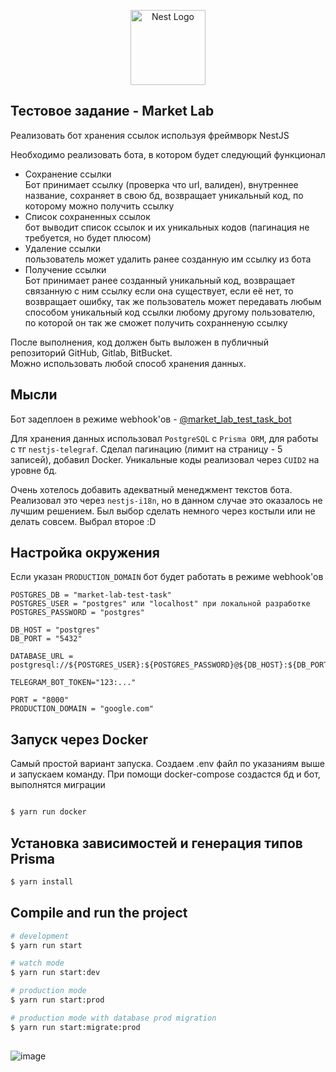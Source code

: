 <p align="center">
  <a href="http://nestjs.com/" target="blank"><img src="https://nestjs.com/img/logo-small.svg" width="120" alt="Nest Logo" /></a>
</p>

## Тестовое задание - Market Lab

Реализовать бот хранения  ссылок используя фреймворк NestJS  
  
Необходимо реализовать бота, в котором будет следующий функционал  
  
- Сохранение ссылки  
Бот принимает ссылку (проверка что url, валиден), внутреннее название, сохраняет в свою бд, возвращает уникальный код, по которому можно получить ссылку  
- Список сохраненных ссылок  
бот выводит список ссылок и их уникальных кодов (пагинация не требуется, но будет плюсом)  
- Удаление ссылки  
пользователь может удалить ранее созданную им ссылку из бота  
- Получение ссылки  
Бот принимает ранее созданный уникальный код, возвращает связанную с ним ссылку если она существует, если её нет, то возвращает ошибку, так же пользователь может передавать любым способом уникальный код ссылки любому другому пользователю, по которой он так же сможет получить сохранненую ссылку  
  
После выполнения, код должен быть выложен в публичный репозиторий GitHub, Gitlab, BitBucket.  
Можно использовать любой способ хранения данных.

## Мысли

Бот задеплоен в режиме webhook'ов - [@market_lab_test_task_bot](https://t.me/market_lab_test_task_bot)

Для хранения данных использовал `PostgreSQL` с `Prisma ORM`, для работы с тг `nestjs-telegraf`. Сделал пагинацию (лимит на страницу - 5 записей), добавил Docker. Уникальные коды реализовал через `CUID2` на уровне бд.

Очень хотелось добавить адекватный менеджмент текстов бота. Реализовал это через `nestjs-i18n`, но в данном случае это оказалось не лучшим решением. Был выбор сделать немного через костыли или не делать совсем. Выбрал второе :D

## Настройка окружения

Если указан `PRODUCTION_DOMAIN` бот будет работать в режиме webhook'ов 

```
POSTGRES_DB = "market-lab-test-task"
POSTGRES_USER = "postgres" или "localhost" при локальной разработке
POSTGRES_PASSWORD = "postgres"

DB_HOST = "postgres"
DB_PORT = "5432"

DATABASE_URL = postgresql://${POSTGRES_USER}:${POSTGRES_PASSWORD}@${DB_HOST}:${DB_PORT}/${POSTGRES_DB}

TELEGRAM_BOT_TOKEN="123:..."

PORT = "8000"
PRODUCTION_DOMAIN = "google.com" 
```

## Запуск через Docker

Самый простой вариант запуска. Создаем .env файл по указаниям выше и запускаем команду. При помощи docker-compose создастся бд и бот, выполнятся миграции 

```bash

$ yarn run docker
```

## Установка зависимостей и генерация типов Prisma

```bash
$ yarn install
```

## Compile and run the project

```bash
# development
$ yarn run start

# watch mode
$ yarn run start:dev

# production mode
$ yarn run start:prod

# production mode with database prod migration
$ yarn run start:migrate:prod
```


##

![image](https://github.com/user-attachments/assets/72662458-34d1-482e-b189-83c6ef4482d5)

##
